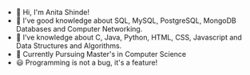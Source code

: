 - 👋 Hi, I'm Anita Shinde!
- 👀 I've good knowledge about SQL, MySQL, PostgreSQL, MongoDB Databases and Computer Networking.
- 🌱 I’ve knowledge about C, Java, Python, HTML, CSS, Javascript and Data Structures and Algorithms.
- 💞️ Currently Pursuing Master's in Computer Science
- 😃 Programming is not a bug, it's a feature!
